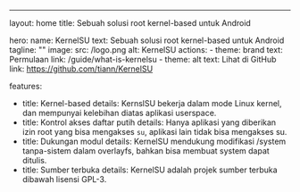 ---
layout: home
title: Sebuah solusi root kernel-based untuk Android

hero:
  name: KernelSU
  text: Sebuah solusi root kernel-based untuk Android
  tagline: ""
  image:
    src: /logo.png
    alt: KernelSU
  actions:
    - theme: brand
      text: Permulaan
      link: /guide/what-is-kernelsu
    - theme: alt
      text: Lihat di GitHub
      link: https://github.com/tiann/KernelSU

features:
  - title: Kernel-based
    details: KernslSU bekerja dalam mode Linux kernel, dan mempunyai kelebihan diatas aplikasi userspace.
  - title: Kontrol akses daftar putih
    details: Hanya aplikasi yang diberikan izin root yang bisa mengakses `su`, aplikasi lain tidak bisa mengakses su.
  - title: Dukungan modul
    details: KernelSU mendukung modifikasi /system tanpa-sistem dalam overlayfs, bahkan bisa membuat system dapat ditulis.
  - title: Sumber terbuka
    details: KernelSU adalah projek sumber terbuka dibawah lisensi GPL-3.
